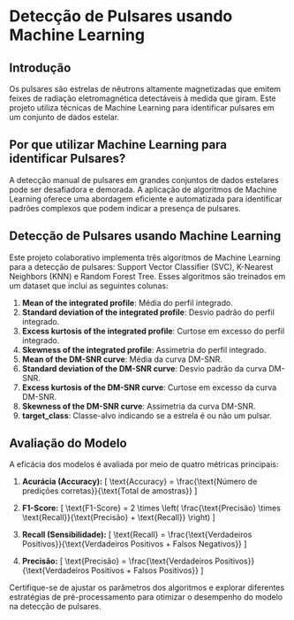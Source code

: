 # Detecção de Pulsares usando Machine Learning

## Introdução

Os pulsares são estrelas de nêutrons altamente magnetizadas que emitem feixes de radiação eletromagnética detectáveis à medida que giram. Este projeto utiliza técnicas de Machine Learning para identificar pulsares em um conjunto de dados estelar.

## Por que utilizar Machine Learning para identificar Pulsares?

A detecção manual de pulsares em grandes conjuntos de dados estelares pode ser desafiadora e demorada. A aplicação de algoritmos de Machine Learning oferece uma abordagem eficiente e automatizada para identificar padrões complexos que podem indicar a presença de pulsares.

## Detecção de Pulsares usando Machine Learning

Este projeto colaborativo implementa três algoritmos de Machine Learning para a detecção de pulsares: Support Vector Classifier (SVC), K-Nearest Neighbors (KNN) e Random Forest Tree. Esses algoritmos são treinados em um dataset que inclui as seguintes colunas:

1. **Mean of the integrated profile**: Média do perfil integrado.
2. **Standard deviation of the integrated profile**: Desvio padrão do perfil integrado.
3. **Excess kurtosis of the integrated profile**: Curtose em excesso do perfil integrado.
4. **Skewness of the integrated profile**: Assimetria do perfil integrado.
5. **Mean of the DM-SNR curve**: Média da curva DM-SNR.
6. **Standard deviation of the DM-SNR curve**: Desvio padrão da curva DM-SNR.
7. **Excess kurtosis of the DM-SNR curve**: Curtose em excesso da curva DM-SNR.
8. **Skewness of the DM-SNR curve**: Assimetria da curva DM-SNR.
9. **target_class**: Classe-alvo indicando se a estrela é ou não um pulsar.

## Avaliação do Modelo

A eficácia dos modelos é avaliada por meio de quatro métricas principais:

1. **Acurácia (Accuracy):** 
   \[ \text{Accuracy} = \frac{\text{Número de predições corretas}}{\text{Total de amostras}} \]

2. **F1-Score:** 
   \[ \text{F1-Score} = 2 \times \left( \frac{\text{Precisão} \times \text{Recall}}{\text{Precisão} + \text{Recall}} \right) \]

3. **Recall (Sensibilidade):** 
   \[ \text{Recall} = \frac{\text{Verdadeiros Positivos}}{\text{Verdadeiros Positivos + Falsos Negativos}} \]

4. **Precisão:** 
   \[ \text{Precisão} = \frac{\text{Verdadeiros Positivos}}{\text{Verdadeiros Positivos + Falsos Positivos}} \]


Certifique-se de ajustar os parâmetros dos algoritmos e explorar diferentes estratégias de pré-processamento para otimizar o desempenho do modelo na detecção de pulsares.


